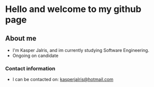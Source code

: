 # Hello and welcome to my github page

## About me

- I'm Kasper Jalris, and im currently studying Software Engineering.
- Ongoing on candidate


### Contact information

- I can be contacted on: kasperjalris@hotmail.com
